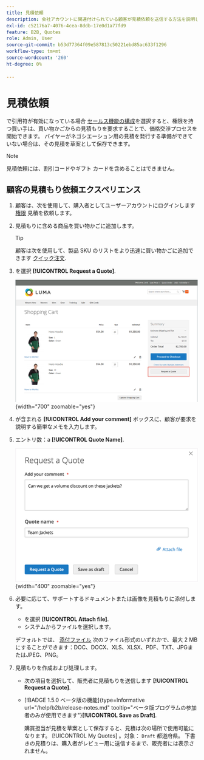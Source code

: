 ```yaml
---
title: 見積依頼
description: 会社アカウントに関連付けられている顧客が見積依頼を送信する方法を説明します。
exl-id: c52176a7-4076-4cea-8ddb-17e0d1a77fd9
feature: B2B, Quotes
role: Admin, User
source-git-commit: b53d77364f09e587813c50221ebd85ac633f1296
workflow-type: tm+mt
source-wordcount: '260'
ht-degree: 0%

---
```


# 見積依頼

で引用符が有効になっている場合 [セールス機能の構成](configure-quotes.md)を選択すると、権限を持つ買い手は、買い物かごからの見積もりを要求することで、価格交渉プロセスを開始できます。 バイヤーがネゴシエーション用の見積を発行する準備ができていない場合は、その見積を草案として保存できます。

>[!NOTE]
>
>見積依頼には、割引コードやギフト カードを含めることはできません。

## 顧客の見積もり依頼エクスペリエンス

1. 顧客は、次を使用して、購入者としてユーザーアカウントにログインします [権限](account-company-roles-permissions.md) 見積を依頼します。

1. 見積もりに含める商品を買い物かごに追加します。

   >[!TIP]
   > 
   >顧客は次を使用して、製品 SKU のリストをより迅速に買い物かごに追加できます [クイック注文](quick-order.md).

1. を選択 **[!UICONTROL Request a Quote]**.

   ![買い物かごからの見積もりのリクエスト](./assets/quote-request-from-cart.png){width="700" zoomable="yes"}

1. が含まれる **[!UICONTROL Add your comment]** ボックスに、顧客が要求を説明する簡単なメモを入力します。

1. エントリ数：a **[!UICONTROL Quote Name]**.

   ![見積のコメントと名前の入力](./assets/quote-request-from-cart-name-comments.png){width="400" zoomable="yes"}

1. 必要に応じて、サポートするドキュメントまたは画像を見積もりに添付します。

   - を選択 **[!UICONTROL Attach file]**.
   - システムからファイルを選択します。

   デフォルトでは、 [添付ファイル](configure-quotes.md) 次のファイル形式のいずれかで、最大 2 MB にすることができます：DOC、DOCX、XLS、XLSX、PDF、TXT、JPGまたはJPEG、PNG。

1. 見積もりを作成および処理します。

   - 次の項目を選択して、販売者に見積もりを送信します **[!UICONTROL Request a Quote]**.
   - [!BADGE 1.5.0 ベータ版の機能]{type=Informative url="/help/b2b/release-notes.md" tooltip="ベータ版プログラムの参加者のみが使用できます"}**[!UICONTROL Save as Draft]**.

     購買担当が見積を草案として保存すると、見積は次の場所で使用可能になります。 [!UICONTROL My Quotes] 。対象： `Draft` 都道府県。 下書きの見積りは、購入者がレビュー用に送信するまで、販売者には表示されません。
